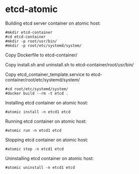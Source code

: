 # etcd-atomic

Building etcd server container on atomic host:

```
#mkdir etcd-container
#cd etcd-container
#mkdir -p root/usr/bin/
#mkdir -p root/etc/systemd/system/
```

Copy Dockerfile to etcd-container/

Copy install.sh and uninstall.sh to etcd-container/root/usr/bin/

Copy etcd_container_template.service to etcd-container/root/etc/systemd/system/

```
#cd root/etc/systemd/system/
#docker build --rm -t etcd .
```

Installing etcd container on atomic host:

```
#atomic install -n etcd1 etcd
```

Running etcd container on atomic host:

```
#atomic run -n etcd1 etcd
```

Stopping etcd container on atomic host:

```
#atomic stop -n etcd1 etcd
```

Uninstalling etcd container on atomic host:

```
#atomic uninstall -n etcd1 etcd
```


